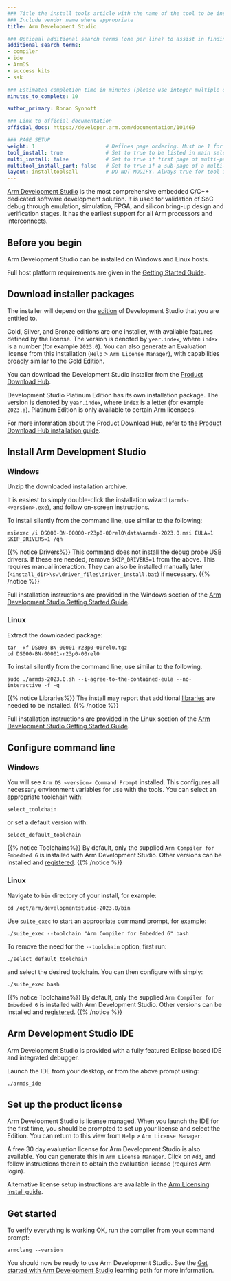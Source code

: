 ```yaml
---
### Title the install tools article with the name of the tool to be installed
### Include vendor name where appropriate
title: Arm Development Studio

### Optional additional search terms (one per line) to assist in finding the article
additional_search_terms:
- compiler
- ide
- ArmDS
- success kits
- ssk

### Estimated completion time in minutes (please use integer multiple of 5)
minutes_to_complete: 10

author_primary: Ronan Synnott

### Link to official documentation
official_docs: https://developer.arm.com/documentation/101469

### PAGE SETUP
weight: 1                       # Defines page ordering. Must be 1 for first (or only) page.
tool_install: true              # Set to true to be listed in main selection page, else false
multi_install: false            # Set to true if first page of multi-page article, else false
multitool_install_part: false   # Set to true if a sub-page of a multi-page article, else false
layout: installtoolsall         # DO NOT MODIFY. Always true for tool install articles
---
```

[Arm Development Studio](https://developer.arm.com/Tools%20and%20Software/Arm%20Development%20Studio) is the most comprehensive embedded C/C++ dedicated software development solution. It is used for validation of SoC debug through emulation, simulation, FPGA, and silicon bring-up design and verification stages. It has the earliest support for all Arm processors and interconnects.

## Before you begin

Arm Development Studio can be installed on Windows and Linux hosts.

Full host platform requirements are given in the [Getting Started Guide](https://developer.arm.com/documentation/101469/latest/Installing-and-configuring-Arm-Development-Studio/Hardware-and-host-platform-requirements).

## Download installer packages

The installer will depend on the [edition](https://developer.arm.com/Tools%20and%20Software/Arm%20Development%20Studio#Editions) of Development Studio that you are entitled to. 

Gold, Silver, and Bronze editions are one installer, with available features defined by the license. The version is denoted by `year.index`, where `index` is a number (for example `2023.0`). You can also generate an Evaluation license from this installation (`Help` > `Arm License Manager`), with capabilities broadly similar to the Gold Edition.

You can download the Development Studio installer from the [Product Download Hub](https://developer.arm.com/downloads/view/DS000B).

Development Studio Platinum Edition has its own installation package. The version is denoted by `year.index`, where `index` is a letter (for example `2023.a`). Platinum Edition is only available to certain Arm licensees.

For more information about the Product Download Hub, refer to the [Product Download Hub installation guide](../pdh).

## Install Arm Development Studio

### Windows

Unzip the downloaded installation archive.

It is easiest to simply double-click the installation wizard (`armds-<version>.exe`), and follow on-screen instructions.

To install silently from the command line, use similar to the following:
```command
msiexec /i DS000-BN-00000-r23p0-00rel0\data\armds-2023.0.msi EULA=1 SKIP_DRIVERS=1 /qn
```
{{% notice  Drivers%}}
This command does not install the debug probe USB drivers. If these are needed, remove `SKIP_DRIVERS=1` from the above. This requires manual interaction. They can also be installed manually later (`<install_dir>\sw\driver_files\driver_install.bat`) if necessary.
{{% /notice %}}

Full installation instructions are provided in the Windows section of the [Arm Development Studio Getting Started Guide](https://developer.arm.com/documentation/101469/latest/Installing-and-configuring-Arm-Development-Studio/Installing-on-Windows).

### Linux

Extract the downloaded package:
```command
tar -xf DS000-BN-00001-r23p0-00rel0.tgz
cd DS000-BN-00001-r23p0-00rel0
```
To install silently from the command line, use similar to the following.
```command
sudo ./armds-2023.0.sh --i-agree-to-the-contained-eula --no-interactive -f -q
```
{{% notice Libraries%}}
The install may report that additional [libraries](https://developer.arm.com/documentation/101469/latest/Installing-and-configuring-Arm-Development-Studio/Additional-Linux-libraries) are needed to be installed.
{{% /notice %}}

Full installation instructions are provided in the Linux section of the [Arm Development Studio Getting Started Guide](https://developer.arm.com/documentation/101469/latest/Installing-and-configuring-Arm-Development-Studio/Installing-on-Linux).

## Configure command line

### Windows

You will see `Arm DS <version> Command Prompt` installed. This configures all necessary environment variables for use with the tools. You can select an appropriate toolchain with:
```command
select_toolchain
```
or set a default version with:
```command
select_default_toolchain
```
{{% notice  Toolchains%}}
By default, only the supplied `Arm Compiler for Embedded 6` is installed with Arm Development Studio. Other versions can be installed and [registered](https://developer.arm.com/documentation/101469/2023-0/Installing-and-configuring-Arm-Development-Studio/Register-a-compiler-toolchain).
{{% /notice %}}

### Linux

Navigate to `bin` directory of your install, for example:
```command
cd /opt/arm/developmentstudio-2023.0/bin
```
Use `suite_exec` to start an appropriate command prompt, for example:
```command
./suite_exec --toolchain "Arm Compiler for Embedded 6" bash
```
To remove the need for the `--toolchain` option, first run:
```command
./select_default_toolchain
```
and select the desired toolchain. You can then configure with simply:
```command
./suite_exec bash
```
{{% notice  Toolchains%}}
By default, only the supplied `Arm Compiler for Embedded 6` is installed with Arm Development Studio. Other versions can be installed and [registered](https://developer.arm.com/documentation/101469/2023-0/Installing-and-configuring-Arm-Development-Studio/Register-a-compiler-toolchain).
{{% /notice %}}

## Arm Development Studio IDE

Arm Development Studio is provided with a fully featured Eclipse based IDE and integrated debugger.

Launch the IDE from your desktop, or from the above prompt using:
```command
./armds_ide
```

## Set up the product license

Arm Development Studio is license managed. When you launch the IDE for the first time, you should be prompted to set up your license and select the Edition. You can return to this view from `Help` > `Arm License Manager`.

A free 30 day evaluation license for Arm Development Studio is also available. You can generate this in `Arm License Manager`. Click on `Add`, and follow instructions therein to obtain the evaluation license (requires Arm login).

Alternative license setup instructions are available in the [Arm Licensing install guide](../license/).

## Get started

To verify everything is working OK, run the compiler from your command prompt:
```command
armclang --version
```
You should now be ready to use Arm Development Studio. See the [Get started with Arm Development Studio](/learning-paths/embedded-systems/armds/) learning path for more information.
